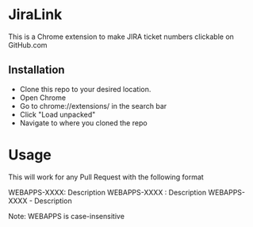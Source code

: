 # JiraLink

This is a Chrome extension to make JIRA ticket numbers clickable on GitHub.com

## Installation

-   Clone this repo to your desired location.
-   Open Chrome
-   Go to chrome://extensions/ in the search bar
-   Click "Load unpacked"
-   Navigate to where you cloned the repo

# Usage

This will work for any Pull Request with the following format

WEBAPPS-XXXX: Description
WEBAPPS-XXXX : Description
WEBAPPS-XXXX - Description

Note: WEBAPPS is case-insensitive
